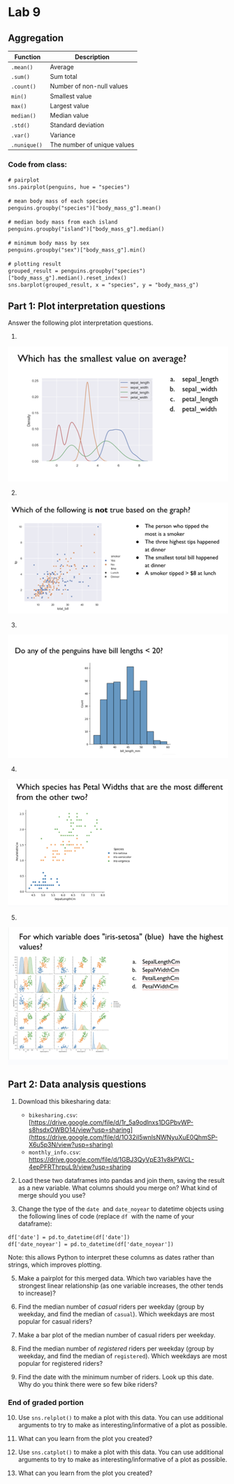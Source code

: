 # Lab 9

## Aggregation

| Function | Description |
|--|--|
| `.mean()` | Average |
| `.sum()`  | Sum total | 
| `.count()` | Number of non-null values |
| `min()` | Smallest value |
| `max()` | Largest value |
| `median()` | Median value |
| `.std()` | Standard deviation | 
| `.var()` | Variance | 
| `.nunique()`  | The number of unique values |

### Code from class:

```
# pairplot
sns.pairplot(penguins, hue = "species")

# mean body mass of each species
penguins.groupby("species")["body_mass_g"].mean()

# median body mass from each island
penguins.groupby("island")["body_mass_g"].median()

# minimum body mass by sex
penguins.groupby("sex")["body_mass_g"].min()

# plotting result
grouped_result = penguins.groupby("species")["body_mass_g"].median().reset_index()
sns.barplot(grouped_result, x = "species", y = "body_mass_g")
```

## Part 1: Plot interpretation questions
Answer the following plot interpretation questions.

1. 
![Q1](plot1.png)

2. 
![Q2](plot2.png)

3. 
![Q3](plot3.png)

4. 
![Q4](plot4.png)

5. 
![Q5](plot5.png)

## Part 2: Data analysis questions

1. Download this bikesharing data:
   * `bikesharing.csv`: [https://drive.google.com/file/d/1r_5a9odlnxs1DGPbvWP-s8hsdxOWBO14/view?usp=sharing](https://drive.google.com/file/d/1O32iI5wnlsNWNyuXuE0QhmSP-X6u5p3N/view?usp=sharing)
   * `monthly_info.csv`: https://drive.google.com/file/d/1GBJ3QyVpE31v8kPWCL-4epPFRThrpuL9/view?usp=sharing
     
2. Load these two dataframes into pandas and join them, saving the result as a new variable.  What columns should you merge on? What kind of merge should you use?
   
4. Change the type of the `date`  and `date_noyear` to datetime objects using the following lines of code (replace `df`  with the name of your dataframe):
   
```
df['date'] = pd.to_datetime(df['date'])
df['date_noyear'] = pd.to_datetime(df['date_noyear'])
```

Note: this allows Python to interpret these columns as dates rather than strings, which improves plotting.

5. Make a pairplot for this merged data. Which two variables have the strongest linear relationship (as one variable increases, the other tends to increase)?
   
6. Find the median number of *casual* riders per weekday (group by weekday, and find the median of `casual`). Which weekdays are most popular for casual riders?
   
7. Make a bar plot of the median number of casual riders per weekday.
   
8. Find the median number of *registered* riders per weekday (group by weekday, and find the median of `registered`). Which weekdays are most popular for registered riders?
    
9. Find the date with the minimum number of riders. Look up this date. Why do you think there were so few bike riders?

### End of graded portion

10. Use `sns.relplot()` to make a plot with this data. You can use additional arguments to try to make as interesting/informative of a plot as possible.
    
11. What can you learn from the plot you created?
    
12. Use `sns.catplot()` to make a plot with this data. You can use additional arguments to try to make as interesting/informative of a plot as possible.
    
13. What can you learn from the plot you created?













